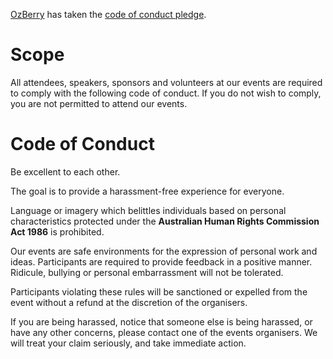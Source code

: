 [OzBerry](https://www.meetup.com/OzBerryPi/ "OzBerry - Sydney's Monthly IoT Maker Space") has taken the [code of conduct pledge](https://www.codeofconductpledge.org/).

# Scope #

All attendees, speakers, sponsors and volunteers at our events are required to comply with the following code of conduct. If you do not wish to comply, you are not permitted to attend our events.

# Code of Conduct #

Be excellent to each other.

The goal is to provide a harassment-free experience for everyone.

Language or imagery which belittles individuals based on personal characteristics protected under the **Australian Human Rights Commission Act 1986** is prohibited. 

Our events are safe environments for the expression of personal work and ideas. Participants are required to provide feedback in a positive manner. Ridicule, bullying or personal embarrassment will not be tolerated. 

Participants violating these rules will be sanctioned or expelled from the event without a refund at the discretion of the organisers.  

If you are being harassed, notice that someone else is being harassed, or have any other concerns, please contact one of the events organisers. We will treat your claim seriously, and take immediate action.
